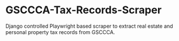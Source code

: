 # GSCCCA-Tax-Records-Scraper
Django controlled Playwright based scraper to extract real estate and personal property tax records from GSCCCA.
